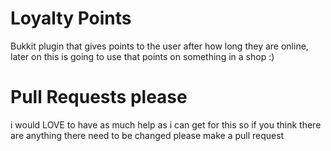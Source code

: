Loyalty Points
==========

Bukkit plugin that gives points to the user after how long they are online, later on this is going to use that points on something in a shop :)

Pull Requests please
========
i would LOVE to have as much help as i can get for this so if you think there are anything there need to be changed please make a pull request



